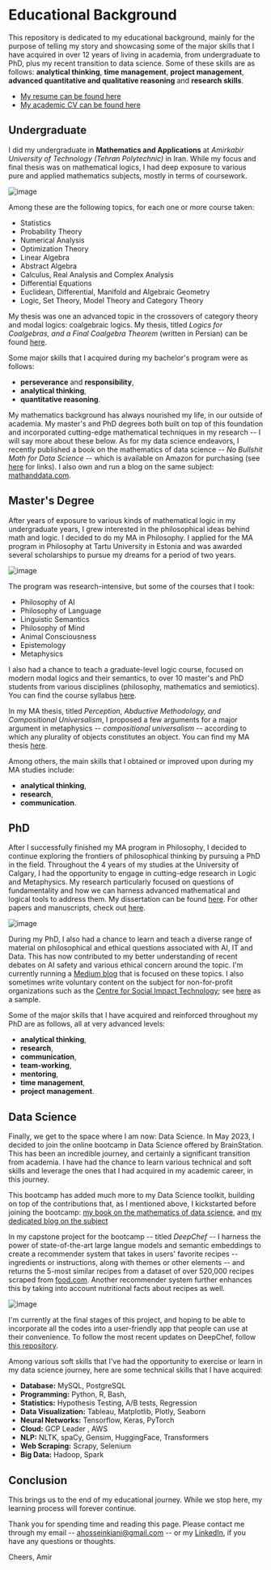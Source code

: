 # Educational Background
This repository is dedicated to my educational background, mainly for the purpose of telling my story and showcasing some of the major skills that I have acquired in over 12 years of living in academia, from undergraduate to PhD, plus my recent transition to data science. Some of these skills are as follows: **analytical thinking**, **time management**, **project management**, **advanced quantitative and qualitative reasoning** and **research skills**. 
- [My resume can be found here](https://drive.google.com/file/d/1LfK6P2b9_29soKHiivZUXb6y03ebTeah/view?usp=sharing)
- [My academic CV can be found here](https://drive.google.com/file/d/1MSI0puQrKD-aDo_05GOQU0TPn6XdXKWf/view?usp=sharing)


## Undergraduate
I did my undergraduate in **Mathematics and Applications** at *Amirkabir University of Technology (Tehran Polytechnic)* in Iran. While my focus and final thesis was on mathematical logics, I had deep exposure to various pure and applied mathematics subjects, mostly in terms of coursework. 

![image](https://www.inria.fr/sites/default/files/2023-04/math-work-1826x1027.jpg)

Among these are the following topics, for each one or more course taken:
- Statistics
- Probability Theory
- Numerical Analysis
- Optimization Theory
- Linear Algebra
- Abstract Algebra
- Calculus, Real Analysis and Complex Analysis
- Differential Equations
- Euclidean, Differential, Manifold and Algebraic Geometry
- Logic, Set Theory, Model Theory and Category Theory

My thesis was one an advanced topic in the crossovers of category theory and modal logics: coalgebraic logics. My thesis, titled *Logics for Coalgebras, and a Final Coalgebra Theorem* (written in Persian) can be found [here](http://amirkiani.ucalgaryblogs.ca/files/2020/10/Logics-For-Coalgebras-and-a-Final-Coalgebra-Theorem.pdf).

Some major skills that I acquired during my bachelor's program were as follows:
- **perseverance** and **responsibility**,
- **analytical thinking**,
- **quantitative reasoning**.

My mathematics background has always nourished my life, in our outside of academia. My master's and PhD degrees both built on top of this foundation and incorporated cutting-edge mathematical techniques in my research -- I will say more about these below. As for my data science endeavors, I recently published a book on the mathematics of data science -- *No Bullshit Math for Data Science* -- which is available on Amazon for purchasing (see [here](https://mathanddata.com/bookstore/) for links). I also own and run a blog on the same subject: [mathanddata.com](https://mathanddata.com).

## Master's Degree
After years of exposure to various kinds of mathematical logic in my undergraduate years, I grew interested in the philosophical ideas behind math and logic. I decided to do my MA in Philosophy. I applied for the MA program in Philosophy at Tartu University in Estonia and was awarded several scholarships to pursue my dreams for a period of two years. 

![image](https://www.pnas.org/cms/10.1073/pnas.1900357116/asset/160b7a72-ac79-4d4e-9b23-5e0de6b5b75f/assets/graphic/pnas.1900357116fig02.jpeg)


The program was research-intensive, but some of the courses that I took:

- Philosophy of AI
- Philosophy of Language
- Linguistic Semantics
- Philosophy of Mind
- Animal Consciousness
- Epistemology
- Metaphysics

I also had a chance to teach a graduate-level logic course, focused on modern modal logics and their semantics, to over 10 master's and PhD students from various disciplines (philosophy, mathematics and semiotics). You can find the course syllabus [here](http://amirkiani.ucalgaryblogs.ca/files/2020/10/Course-Description.pdf).

In my MA thesis, titled *Perception, Abductive Methodology, and Compositional Universalism*, I proposed a few arguments for a major argument in metaphysics -- *compositional universalism* -- according to which any plurality of objects constitutes an object. You can find my MA thesis [here](http://amirkiani.ucalgaryblogs.ca/files/2020/10/MA-Thesis.pdf).

Among others, the main skills that I obtained or improved upon during my MA studies include:
- **analytical thinking**,
- **research**,
- **communication**.

## PhD

After I successfully finished my MA program in Philosophy, I decided to continue exploring the frontiers of philosophical thinking by pursuing a PhD in the field. Throughout the 4 years of my studies at the University of Calgary, I had the opportunity to engage in cutting-edge research in Logic and Metaphysics. My research particularly focused on questions of fundamentality and how we can harness advanced mathematical and logical tools to address them. My dissertation can be found [here](https://prism.ucalgary.ca/items/5e063fbe-91e5-4932-88f8-16423030d5e3). For other papers and manuscripts, check out [here](https://profiles.ucalgary.ca/amirhossein-kiani).



![image](https://miro.medium.com/v2/resize:fit:1400/0*9VnQde0OrO7gsCvC)


During my PhD, I also had a chance to learn and teach a diverse range of material on philosophical and ethical questions associated with AI, IT and Data. This has now contributed to my better understanding of recent debates on AI safety and various ethical concern around the topic. I'm currently running a [Medium blog](https://philanddata.medium.com/) that is focused on these topics. I also sometimes write voluntary content on the subject for non-for-profit organizations such as the [Centre for Social Impact Technology](https://centreforsocialimpacttech.ca/); see [here](https://centreforsocialimpacttech.ca/2023/04/13/data-citizenship-at-large-and-in-alberta/?fbclid=IwAR2wYqHlgJ_4It3ZW0JL_zVe_qr7n4OmSqDXOQ5mUvbJ_jdI6eO-s5Ku6bk) as a sample.

Some of the major skills that I have acquired and reinforced throughout my PhD are as follows, all at very advanced levels: 
- **analytical thinking**,
- **research**,
- **communication**,
- **team-working**,
- **mentoring**,
- **time management**,
- **project management**.

## Data Science

Finally, we get to the space where I am now: Data Science. In May 2023, I decided to join the online bootcamp in Data Science offered by BrainStation. This has been an incredible journey, and certainly a significant transition from academia. I have had the chance to learn various technical and soft skills and leverage the ones that I had acquired in my academic career, in this journey. 

This bootcamp has added much more to my Data Science toolkit, building on top of the contributions that, as I mentioned above, I kickstarted before joining the bootcamp: [my book on the mathematics of data science](https://mathanddata.com/bookstore/), and [my dedicated blog on the subject](https://mathanddata.com) 

In my capstone project for the bootcamp -- titled *DeepChef* -- I harness the power of state-of-the-art large langue models and semantic embeddings to create a recommender system that takes in users' favorite recipes -- ingredients or instructions, along with themes or other elements -- and returns the 5-most similar recipes from a dataset of over 520,000 recipes scraped from [food.com](food.com). Another recommender system further enhances this by taking into account nutritional facts about recipes as well. 

![image](https://www.verywellfit.com/thmb/T79yyiHzXS8gGHpiCVnL_S57iB4=/1500x0/filters:no_upscale():max_bytes(150000):strip_icc()/Illo_Recipes-1af3013797f044f9821446fd1cf06e1c.jpg)

I'm currently at the final stages of this project, and hoping to be able to incorporate all the codes into a user-friendly app that people can use at their convenience. To follow the most recent updates on DeepChef, follow [this repository](https://github.com/amirkiaml/DeepChef-BSTN-Capstone).

Among various soft skills that I've had the opportunity to exercise or learn in my data science journey, here are some technical skills that I have acquired:

- **Database:** MySQL, PostgreSQL
- **Programming:** Python, R, Bash,
- **Statistics:** Hypothesis Testing, A/B tests, Regression
- **Data Visualization:** Tableau, Matplotlib, Plotly, Seaborn
- **Neural Networks:** Tensorflow, Keras, PyTorch
- **Cloud:** GCP Leader , AWS
- **NLP:** NLTK, spaCy, Gensim, HuggingFace, Transformers
- **Web Scraping:** Scrapy, Selenium
- **Big Data:** Hadoop, Spark

## Conclusion
This brings us to the end of my educational journey. While we stop here, my learning process will forever continue. 

Thank you for spending time and reading this page. Please contact me through my email -- [ahosseinkiani@gmail.com](ahosseinkiani@gmail.com) -- or my [LinkedIn](http://www.linkedin.com/in/amirhossein-kiani), if you have any questions or thoughts.

Cheers,
Amir
